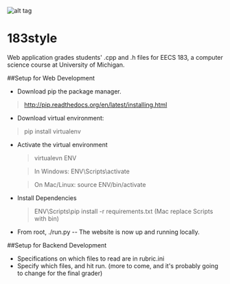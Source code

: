 ![alt tag](https://raw.github.com/vianuevm/183_style_grader/master/app/static/img/388.jpg)



183style
================

Web application grades students' .cpp and .h files for EECS 183, a computer science course at University of Michigan.



##Setup for Web Development

* Download pip the package manager.
> http://pip.readthedocs.org/en/latest/installing.html

* Download virtual environment:
> pip install virtualenv

* Activate the virtual environment

  > virtualevn ENV
  
  
  > In Windows: ENV\Scripts\activate
  
  
  > On Mac/Linux: source ENV/bin/activate
  

* Install Dependencies

  > ENV\Scripts\pip install -r requirements.txt (Mac replace Scripts with bin)


* From root, ./run.py -- The website is now up and running locally.


##Setup for Backend Development

* Specifications on which files to read are in rubric.ini
* Specify which files, and hit run.  (more to come, and it's probably going to change for the final grader)

